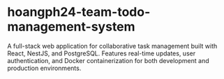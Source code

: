 # hoangph24-team-todo-management-system
A full-stack web application for collaborative task management built with React, NestJS, and PostgreSQL. Features real-time updates, user authentication, and Docker containerization for both development and production environments.
